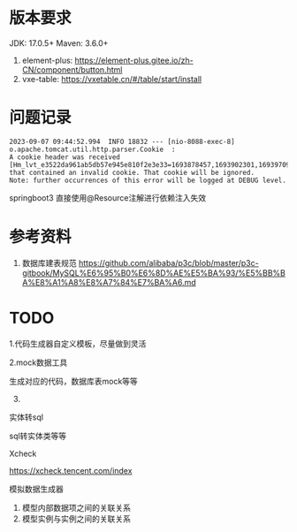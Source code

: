 # 版本要求

JDK: 17.0.5+
Maven: 3.6.0+

1. element-plus: https://element-plus.gitee.io/zh-CN/component/button.html
2. vxe-table: https://vxetable.cn/#/table/start/install

# 问题记录

```text
2023-09-07 09:44:52.994  INFO 18832 --- [nio-8088-exec-8] o.apache.tomcat.util.http.parser.Cookie  :
A cookie header was received [Hm_lvt_e3522da961ab5db57e945e810f2e3e33=1693878457,1693902301,1693970922,1693993389;]
that contained an invalid cookie. That cookie will be ignored.
Note: further occurrences of this error will be logged at DEBUG level.
```

springboot3 直接使用@Resource注解进行依赖注入失效

# 参考资料

1. 数据库建表规范
   https://github.com/alibaba/p3c/blob/master/p3c-gitbook/MySQL%E6%95%B0%E6%8D%AE%E5%BA%93/%E5%BB%BA%E8%A1%A8%E8%A7%84%E7%BA%A6.md

# TODO

1.代码生成器自定义模板，尽量做到灵活

2.mock数据工具

生成对应的代码，数据库表mock等等

3.

实体转sql

sql转实体类等等

Xcheck

https://xcheck.tencent.com/index

模拟数据生成器

1. 模型内部数据项之间的关联关系
2. 模型实例与实例之间的关联关系




